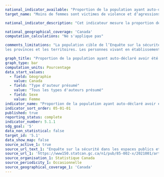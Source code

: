 ```yaml
---
national_indicator_available: "Proportion de la population ayant auto-déclaré avoir été agressé sexuellement dans les 12 derniers mois"
target_name: "Moins de femmes sont victimes de violence et d’agressions sexuelles de la part du partenaire intime"

national_indicator_description: "Cet indicateur mesure la proportion de la population ayant auto-déclaré avoir été agressé sexuellement dans les 12 derniers mois"

national_geographical_coverage: 'Canada' 
computation_calculations: "Ne s'applique pas"

comments_limitations: "La population cible de l’Enquête sur la sécurité dans les espaces publics et privés est composée des Canadiens de 15 ans et plus résidant dans 
les provinces et les territoires. Les personnes vivant en établissement ne sont pas incluses."

graph_title: "Proportion de la population ayant auto-déclaré avoir été agressé sexuellement dans les 12 derniers mois"
graph_type: bar
computation_units: Pourcentage
data_start_values:
  - field: Géographie
    value: Canada
  - field: "Type d'auteur présumé"
    value: "Tous les types d'auteurs présumé"
  - field: Sexe
    value: Femme
indicator_name: "Proportion de la population ayant auto-déclaré avoir été agressé sexuellement dans les 12 derniers mois"
indicator_sort_order: 05-01-01
published: true
reporting_status: complete
indicator_number: 5.1.1
sdg_goal: '5'
data_non_statistical: false
target_id: '5.1'
data_show_map: false
source_active_1: true
source_url_text_1: "Enquête sur la sécurité dans les espaces publics et privés"
source_url_1: 'https://www150.statcan.gc.ca/n1/pub/85-002-x/2021001/article/00003-fra.htm'
source_organisation_1: Statistique Canada
source_periodicity_1: Occasionnelle
source_geographical_coverage_1: 'Canada'
---
```

